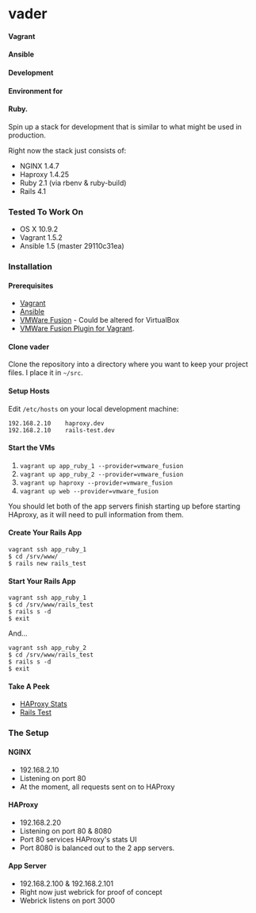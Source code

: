 vader
=====

#### Vagrant
#### Ansible
#### Development
#### Environment for
#### Ruby.

Spin up a stack for development that is similar to what might be used in production.

Right now the stack just consists of:

* NGINX 1.4.7
* Haproxy 1.4.25
* Ruby 2.1 (via rbenv & ruby-build)
* Rails 4.1

### Tested To Work On
* OS X 10.9.2
* Vagrant 1.5.2
* Ansible 1.5 (master 29110c31ea)

### Installation             

#### Prerequisites
* [Vagrant](https://github.com/mitchellh/vagrant) 
* [Ansible](https://github.com/ansible/ansible)
* [VMWare Fusion](https://www.vmware.com/products/fusion/overview.html) - Could be altered for VirtualBox
* [VMWare Fusion Plugin for Vagrant](http://www.vagrantup.com/vmware).

#### Clone vader

Clone the repository into a directory where you want to keep your project files.  I place it in `~/src`.

#### Setup Hosts

Edit `/etc/hosts` on your local development machine:

    192.168.2.10    haproxy.dev
    192.168.2.10    rails-test.dev
    
#### Start the VMs

1. `vagrant up app_ruby_1 --provider=vmware_fusion`
2. `vagrant up app_ruby_2 --provider=vmware_fusion`
3. `vagrant up haproxy --provider=vmware_fusion`
4. `vagrant up web --provider=vmware_fusion`

You should let both of the app servers finish starting up before starting HAproxy, as it will need to pull information from them.

#### Create Your Rails App

    vagrant ssh app_ruby_1
    $ cd /srv/www/
    $ rails new rails_test
    
#### Start Your Rails App

    vagrant ssh app_ruby_1
    $ cd /srv/www/rails_test
    $ rails s -d
    $ exit

And...    

    vagrant ssh app_ruby_2
    $ cd /srv/www/rails_test
    $ rails s -d
    $ exit

#### Take A Peek

* [HAProxy Stats](http://haproxy.dev/haproxy?admin)
* [Rails Test](http://rails-test.dev)

### The Setup

#### NGINX

* 192.168.2.10
* Listening on port 80
* At the moment, all requests sent on to HAProxy

#### HAProxy

* 192.168.2.20
* Listening on port 80 & 8080
* Port 80 services HAProxy's stats UI
* Port 8080 is balanced out to the 2 app servers.

#### App Server

* 192.168.2.100 & 192.168.2.101
* Right now just webrick for proof of concept
* Webrick listens on port 3000
